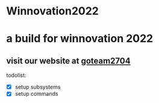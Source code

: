 # Winnovation2022
# a build for winnovation 2022
## visit our website at [goteam2704](https://goteam2704.org)
todolist: 
- [x] setup subsystems
- [x] setup commands

